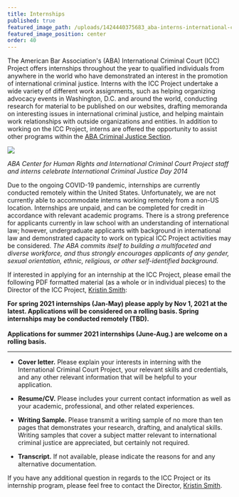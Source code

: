 ```yaml
---
title: Internships
published: true
featured_image_path: /uploads/1424440375683_aba-interns-international-criminal-justice-day.jpg
featured_image_position: center
order: 40
---
```


The American Bar Association's (ABA) International Criminal Court (ICC) Project offers internships throughout the year to qualified individuals from anywhere in the world who have demonstrated an interest in the promotion of international criminal justice. Interns with the ICC Project undertake a wide variety of different work assignments, such as helping organizing advocacy events in Washington, D.C. and around the world, conducting research for material to be published on our websites, drafting memoranda on interesting issues in international criminal justice, and helping maintain work relationships with outside organizations and entities. In addition to working on the ICC Project, interns are offered the opportunity to assist other programs within the [ABA Criminal Justice Section](https://www.americanbar.org/groups/criminal_justice/).

![](/uploads/1424440375683_aba-interns-international-criminal-justice-day.jpg)

*ABA Center for Human Rights and International Criminal Court Project staff and interns celebrate International Criminal Justice Day 2014*

Due to the ongoing COVID-19 pandemic, internships are currently conducted remotely within the United States. Unfortunately, we are not currently able to accommodate interns working remotely from a non-US location. Internships are unpaid, and can be completed for credit in accordance with relevant academic programs. There is a strong preference for applicants currently in law school with an understanding of international law; however, undergraduate applicants with background in international law and demonstrated capacity to work on typical ICC Project activities may be considered.&nbsp;*The ABA commits itself to building a multifaceted and diverse workforce, and thus strongly encourages applicants of any gender, sexual orientation, ethnic, religious, or other self-identified background.*

If interested in applying for an internship at the ICC Project, please email the following PDF formatted material (as a whole or in individual pieces) to the Director of the ICC Project, [Kristin Smith](/staff/kristin-smith/)\:

**For spring 2021 internships (Jan-May) please apply by Nov 1, 2021 at the latest. Applications will be considered on a rolling basis. Spring internships may be conducted remotely (TBD).<br><br>Applications for summer 2021 internships (June-Aug.) are welcome on a rolling basis.**

---

* **Cover letter.** Please explain your interests in interning with the International Criminal Court Project, your relevant skills and credentials, and any other relevant information that will be helpful to your application.

* **Resume/CV.** Please includes your current contact information as well as your academic, professional, and other related experiences.

* **Writing Sample.** Please transmit a writing sample of no more than ten pages that demonstrates your research, drafting, and analytical skills. Writing samples that cover a subject matter relevant to international criminal justice are appreciated, but certainly not required.

* **Transcript.** If not available, please indicate the reasons for and any alternative documentation.

If you have any additional question in regards to the ICC Project or its internship program, please feel free to contact the Director, [Kristin Smith](/staff/kristin-smith/).
